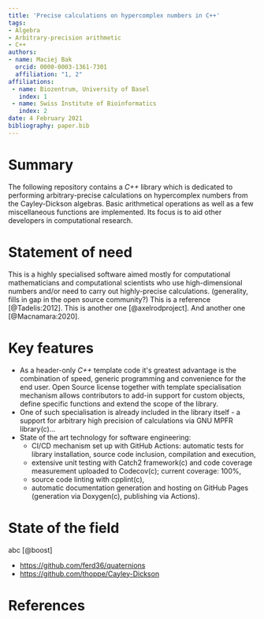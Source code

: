 ```yaml
---
title: 'Precise calculations on hypercomplex numbers in C++'
tags:
- Algebra
- Arbitrary-precision arithmetic
- C++
authors:
- name: Maciej Bak
  orcid: 0000-0003-1361-7301
  affiliation: "1, 2"
affiliations:
 - name: Biozentrum, University of Basel
   index: 1
 - name: Swiss Institute of Bioinformatics
   index: 2
date: 4 February 2021
bibliography: paper.bib
---
```


# Summary

The following repository contains a *C++* library which is dedicated to performing arbitrary-precise calculations on hypercomplex numbers from the Cayley-Dickson algebras. Basic arithmetical operations as well as a few miscellaneous functions are implemented. Its focus is to aid other developers in computational research.

# Statement of need

This is a highly specialised software aimed mostly for computational mathematicians and computational scientists who use high-dimensional numbers and/or need to carry out highly-precise calculations.
(generality, fills in gap in the open source community?)
This is a reference [@Tadelis:2012]. This is another one [@axelrodproject]. And another one [@Macnamara:2020].

# Key features

- As a header-only *C++* template code it's greatest advantage is the combination of speed, generic programming and convenience for the end user. Open Source license together with template specialisation mechanism allows contributors to add-in support for custom objects, define specific functions and extend the scope of the library.
- One of such specialisation is already included in the library itself - a support for arbitrary high precision of calculations via GNU MPFR library(c)...
- State of the art technology for software engineering:
  - CI/CD mechanism set up with GitHub Actions: automatic tests for library installation, source code inclusion, compilation and execution,
  - extensive unit testing with Catch2 framework(c) and code coverage measurement uploaded to Codecov(c); current coverage: 100%,
  - source code linting with cpplint(c),
  - automatic documentation generation and hosting on GitHub Pages (generation via Doxygen(c), publishing via Actions).

# State of the field

abc [@boost]

- https://github.com/ferd36/quaternions
- https://github.com/thoppe/Cayley-Dickson

# References

